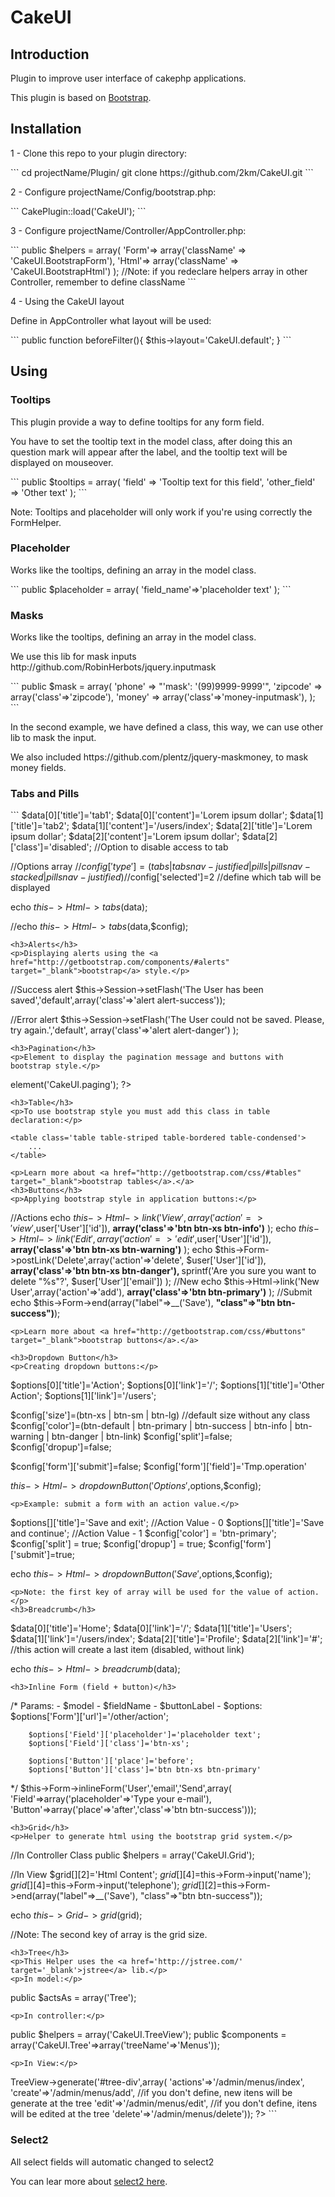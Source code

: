 CakeUI
======
<h2>Introduction</h2>
<p>Plugin to improve user interface of cakephp applications.</p>
<p>This plugin is based on <a href='http://getbootstrap.com/' target='_blank'>Bootstrap</a>.</p>
<h2>Installation</h2>
<p>1 - Clone this repo to your plugin directory:</p>
```
cd projectName/Plugin/
git clone https://github.com/2km/CakeUI.git
```
<p>2 - Configure projectName/Config/bootstrap.php:</p>
```
CakePlugin::load('CakeUI');
```
<p>3 - Configure projectName/Controller/AppController.php:</p>
```
public $helpers = array(
	'Form'=> array('className' => 'CakeUI.BootstrapForm'), 
	'Html'=> array('className' => 'CakeUI.BootstrapHtml')
);
//Note: if you redeclare helpers array in other Controller, remember to define className
```
<p>4 - Using the CakeUI layout</p>
<p>Define in AppController what layout will be used:</p>
```
public function beforeFilter(){
	$this->layout='CakeUI.default';
}
```
<h2>Using</h2>
<h3>Tooltips</h3>
<p>This plugin provide a way to define tooltips for any form field.</p>
<p>You have to set the tooltip text in the model class, after doing this an question mark will appear after the label, and the tooltip text will be displayed on mouseover.</p>
```
public $tooltips = array(
	'field'			=>	'Tooltip text for this field',
	'other_field'	=>	'Other text'
);
```
<p>Note: Tooltips and placeholder will only work if you're using correctly the FormHelper.</p>
<h3>Placeholder</h3>
<p>Works like the tooltips, defining an array in the model class.</p>
```
public $placeholder = array(
	'field_name'=>'placeholder text'
);
```
<h3>Masks</h3>
<p>Works like the tooltips, defining an array in the model class.</p>
<p>We use this lib for mask inputs http://github.com/RobinHerbots/jquery.inputmask</p>
```
public $mask = array(
	'phone' => "'mask': '(99)9999-9999'",  
	'zipcode' => array('class'=>'zipcode'),
	'money' => array('class'=>'money-inputmask'),
);
```
<p>In the second example, we have defined a class, this way, we can use other lib to mask the input.</p>
<p>We also included https://github.com/plentz/jquery-maskmoney, to mask money fields.</p>

<h3>Tabs and Pills</h3>
```
$data[0]['title']='tab1';
$data[0]['content']='Lorem ipsum dollar';
$data[1]['title']='tab2';
$data[1]['content']='/users/index';
$data[2]['title']='Lorem ipsum dollar';
$data[2]['content']='Lorem ipsum dollar';
$data[2]['class']='disabled'; //Option to disable access to tab

//Options array
//$config['type'] = (tabs | tabs nav-justified | pills | pills nav-stacked | pills nav-justified)
//$config['selected']=2 //define which tab will be displayed

echo $this->Html->tabs($data);

//echo $this->Html->tabs($data,$config);
```
<h3>Alerts</h3>
<p>Displaying alerts using the <a href="http://getbootstrap.com/components/#alerts" target="_blank">bootstrap</a> style.</p>
```
//Success alert
$this->Session->setFlash('The User has been saved','default',array('class'=>'alert alert-success'));

//Error alert
$this->Session->setFlash('The User could not be saved. Please, try again.','default',
	array('class'=>'alert alert-danger')
);
```
<h3>Pagination</h3>
<p>Element to display the pagination message and buttons with bootstrap style.</p>
```
<?php
	echo $this->element('CakeUI.paging');
?>
```
<h3>Table</h3>
<p>To use bootstrap style you must add this class in table declaration:</p>
```
	<table class='table table-striped table-bordered table-condensed'>
		...
	</table>
```
<p>Learn more about <a href="http://getbootstrap.com/css/#tables" target="_blank">bootstrap tables</a>.</a>
<h3>Buttons</h3>
<p>Applying bootstrap style in application buttons:</p>
```
//Actions
echo $this->Html->link('View',array('action'=>'view',$user['User']['id']),
	<strong>array('class'=>'btn btn-xs btn-info')</strong>
);
echo $this->Html->link('Edit',array('action'=>'edit',$user['User']['id']),
	<strong>array('class'=>'btn btn-xs btn-warning')</strong>
);
echo $this->Form->postLink('Delete',array('action'=>'delete', $user['User']['id']), 
	<strong>array('class'=>'btn btn-xs btn-danger'), </strong>
	sprintf('Are you sure you want to delete "%s"?', $user['User']['email'])
);
//New
echo $this->Html->link('New User',array('action'=>'add'),
	<strong>array('class'=>'btn btn-primary')</strong>
);
//Submit
echo $this->Form->end(array("label"=>__('Save'), <strong>"class"=>"btn btn-success")</strong>);
```
<p>Learn more about <a href="http://getbootstrap.com/css/#buttons" target="_blank">bootstrap buttons</a>.</a>

<h3>Dropdown Button</h3>
<p>Creating dropdown buttons:</p>
```
$options[0]['title']='Action';
$options[0]['link']='/';
$options[1]['title']='Other Action';
$options[1]['link']='/users';

$config['size']=(btn-xs | btn-sm | btn-lg) //default size without any class
$config['color']=(btn-default | btn-primary | btn-success | btn-info | btn-warning | btn-danger | btn-link)
$config['split']=false;
$config['dropup']=false;

$config['form']['submit']=false;
$config['form']['field']='Tmp.operation'

$this->Html->dropdownButton('Options',$options,$config);
```
<p>Example: submit a form with an action value.</p>
```
$options[]['title']='Save and exit';		//Action Value - 0
$options[]['title']='Save and continue';	//Action Value - 1
$config['color'] = 'btn-primary';
$config['split'] = true;
$config['dropup'] = true;
$config['form']['submit']=true;

echo $this->Html->dropdownButton('Save',$options,$config);
```
<p>Note: the first key of array will be used for the value of action.</p>
<h3>Breadcrumb</h3>
```
$data[0]['title']='Home';
$data[0]['link']='/';
$data[1]['title']='Users';
$data[1]['link']='/users/index';
$data[2]['title']='Profile';
$data[2]['link']='#'; //this action will create a last item (disabled, without link)

echo $this->Html->breadcrumb($data);
```
<h3>Inline Form (field + button)</h3>
```
/*
Params:
	- $model
	- $fieldName
	- $buttonLabel
	- $options:
		$options['Form']['url']='/other/action';
		
		$options['Field']['placeholder']='placeholder text';
		$options['Field']['class']='btn-xs';

		$options['Button']['place']='before';
		$options['Button']['class']='btn btn-xs btn-primary'

*/
$this->Form->inlineForm('User','email','Send',array(
		'Field'=>array('placeholder'=>'Type your e-mail'),
		'Button'=>array('place'=>'after','class'=>'btn btn-success')));
```
<h3>Grid</h3>
<p>Helper to generate html using the bootstrap grid system.</p>
```
//In Controller Class
public $helpers = array('CakeUI.Grid');

//In View
$grid[][2]='Html Content';
$grid[][4]=$this->Form->input('name');
$grid[][4]=$this->Form->input('telephone');
$grid[][2]=$this->Form->end(array("label"=>__('Save'), "class"=>"btn btn-success"));

echo $this->Grid->grid($grid);

//Note: The second key of array is the grid size.
```
<h3>Tree</h3>
<p>This Helper uses the <a href='http://jstree.com/' target='_blank'>jstree</a> lib.</p>
<p>In model:</p>
```
public $actsAs = array('Tree');
```
<p>In controller:</p>
```
public $helpers = array('CakeUI.TreeView');
public $components = array('CakeUI.Tree'=>array('treeName'=>'Menus'));
```
<p>In View:</p>
```
<div id="tree-div"></div>
<?php 
echo $this->TreeView->generate('#tree-div',array(
	'actions'=>'/admin/menus/index',
	'create'=>'/admin/menus/add', //if you don't define, new itens will be generate at the tree
	'edit'=>'/admin/menus/edit', //if you don't define, itens will be edited at the tree
	'delete'=>'/admin/menus/delete'));
?>
```
<h3>Select2</h3>
<p>All select fields will automatic changed to select2</p>
<p>You can lear more about <a href='https://github.com/ivaynberg/select2/'>select2 here</a>.</p>
